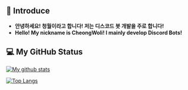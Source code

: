 ## 👋 Introduce
- **안녕하세요! 청월이라고 합니다! 저는 디스코드 봇 개발을 주로 합니다!**
- **Hello! My nickname is CheongWoli! I mainly develop Discord Bots!**

## 💻 My GitHub Status
[![My github stats](https://github-readme-stats.vercel.app/api?username=cheongwoli&show_icons=true&hide_border=true&count_private=true)](https://github.com/cheongwoli)

[![Top Langs](https://github-readme-stats.vercel.app/api/top-langs/?username=cheongwoli&hide_border=true&layout=compact)](https://github.com/cheongwoli)
